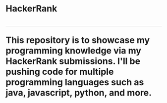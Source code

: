 <h1>HackerRank<h1>
<hr>
<p>This repository is to showcase my programming knowledge via my HackerRank submissions. I'll be pushing code for multiple programming languages such as java, javascript, python, and more.<p>